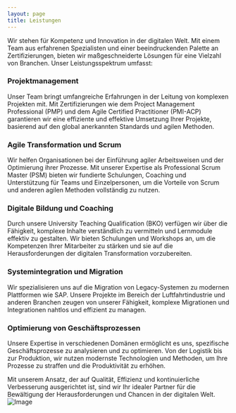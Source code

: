 ```yaml
---
layout: page
title: Leistungen
---
```


Wir stehen für Kompetenz und Innovation in der digitalen Welt. Mit einem Team aus erfahrenen Spezialisten und einer beeindruckenden Palette an Zertifizierungen, bieten wir maßgeschneiderte Lösungen für eine Vielzahl von Branchen. Unser Leistungsspektrum umfasst:

### Projektmanagement

Unser Team bringt umfangreiche Erfahrungen in der Leitung von komplexen Projekten mit. Mit Zertifizierungen wie dem Project Management Professional (PMP) und dem Agile Certified Practitioner (PMI-ACP) garantieren wir eine effiziente und effektive Umsetzung Ihrer Projekte, basierend auf den global anerkannten Standards und agilen Methoden.

### Agile Transformation und Scrum

Wir helfen Organisationen bei der Einführung agiler Arbeitsweisen und der Optimierung ihrer Prozesse. Mit unserer Expertise als Professional Scrum Master (PSM) bieten wir fundierte Schulungen, Coaching und Unterstützung für Teams und Einzelpersonen, um die Vorteile von Scrum und anderen agilen Methoden vollständig zu nutzen.

### Digitale Bildung und Coaching

Durch unsere University Teaching Qualification (BKO) verfügen wir über die Fähigkeit, komplexe Inhalte verständlich zu vermitteln und Lernmodule effektiv zu gestalten. Wir bieten Schulungen und Workshops an, um die Kompetenzen Ihrer Mitarbeiter zu stärken und sie auf die Herausforderungen der digitalen Transformation vorzubereiten.

### Systemintegration und Migration

Wir spezialisieren uns auf die Migration von Legacy-Systemen zu modernen Plattformen wie SAP. Unsere Projekte im Bereich der Luftfahrtindustrie und anderen Branchen zeugen von unserer Fähigkeit, komplexe Migrationen und Integrationen nahtlos und effizient zu managen.

### Optimierung von Geschäftsprozessen

Unsere Expertise in verschiedenen Domänen ermöglicht es uns, spezifische Geschäftsprozesse zu analysieren und zu optimieren. Von der Logistik bis zur Produktion, wir nutzen modernste Technologien und Methoden, um Ihre Prozesse zu straffen und die Produktivität zu erhöhen.

Mit unserem Ansatz, der auf Qualität, Effizienz und kontinuierliche Verbesserung ausgerichtet ist, sind wir Ihr idealer Partner für die Bewältigung der Herausforderungen und Chancen in der digitalen Welt.
![Image](images/pic01.jpg)


